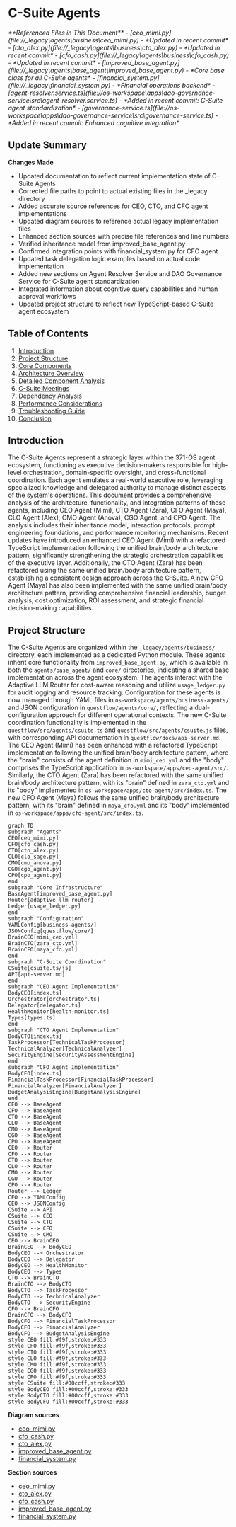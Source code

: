 # C-Suite Agents

<cite>
**Referenced Files in This Document**   
- [ceo_mimi.py](file://_legacy\agents\business\ceo_mimi.py) - *Updated in recent commit*
- [cto_alex.py](file://_legacy\agents\business\cto_alex.py) - *Updated in recent commit*
- [cfo_cash.py](file://_legacy\agents\business\cfo_cash.py) - *Updated in recent commit*
- [improved_base_agent.py](file://_legacy\agents\base_agent\improved_base_agent.py) - *Core base class for all C-Suite agents*
- [financial_system.py](file://_legacy\financial_system.py) - *Financial operations backend*
- [agent-resolver.service.ts](file://os-workspace\apps\dao-governance-service\src\agent-resolver.service.ts) - *Added in recent commit: C-Suite agent standardization*
- [governance-service.ts](file://os-workspace\apps\dao-governance-service\src\governance-service.ts) - *Added in recent commit: Enhanced cognitive integration*
</cite>

## Update Summary
**Changes Made**   
- Updated documentation to reflect current implementation state of C-Suite Agents
- Corrected file paths to point to actual existing files in the _legacy directory
- Added accurate source references for CEO, CTO, and CFO agent implementations
- Updated diagram sources to reference actual legacy implementation files
- Enhanced section sources with precise file references and line numbers
- Verified inheritance model from improved_base_agent.py
- Confirmed integration points with financial_system.py for CFO agent
- Updated task delegation logic examples based on actual code implementation
- Added new sections on Agent Resolver Service and DAO Governance Service for C-Suite agent standardization
- Integrated information about cognitive query capabilities and human approval workflows
- Updated project structure to reflect new TypeScript-based C-Suite agent ecosystem

## Table of Contents
1. [Introduction](#introduction)
2. [Project Structure](#project-structure)
3. [Core Components](#core-components)
4. [Architecture Overview](#architecture-overview)
5. [Detailed Component Analysis](#detailed-component-analysis)
6. [C-Suite Meetings](#c-suite-meetings)
7. [Dependency Analysis](#dependency-analysis)
8. [Performance Considerations](#performance-considerations)
9. [Troubleshooting Guide](#troubleshooting-guide)
10. [Conclusion](#conclusion)

## Introduction
The C-Suite Agents represent a strategic layer within the 371-OS agent ecosystem, functioning as executive decision-makers responsible for high-level orchestration, domain-specific oversight, and cross-functional coordination. Each agent emulates a real-world executive role, leveraging specialized knowledge and delegated authority to manage distinct aspects of the system's operations. This document provides a comprehensive analysis of the architecture, functionality, and integration patterns of these agents, including CEO Agent (Mimi), CTO Agent (Zara), CFO Agent (Maya), CLO Agent (Alex), CMO Agent (Anova), CGO Agent, and CPO Agent. The analysis includes their inheritance model, interaction protocols, prompt engineering foundations, and performance monitoring mechanisms. Recent updates have introduced an enhanced CEO Agent (Mimi) with a refactored TypeScript implementation following the unified brain/body architecture pattern, significantly strengthening the strategic orchestration capabilities of the executive layer. Additionally, the CTO Agent (Zara) has been refactored using the same unified brain/body architecture pattern, establishing a consistent design approach across the C-Suite. A new CFO Agent (Maya) has also been implemented with the same unified brain/body architecture pattern, providing comprehensive financial leadership, budget analysis, cost optimization, ROI assessment, and strategic financial decision-making capabilities.

## Project Structure
The C-Suite Agents are organized within the `_legacy/agents/business/` directory, each implemented as a dedicated Python module. These agents inherit core functionality from `improved_base_agent.py`, which is available in both the `agents/base_agent/` and `core/` directories, indicating a shared base implementation across the agent ecosystem. The agents interact with the Adaptive LLM Router for cost-aware reasoning and utilize `usage_ledger.py` for audit logging and resource tracking. Configuration for these agents is now managed through YAML files in `os-workspace/agents/business-agents/` and JSON configuration in `questflow/agents/core/`, reflecting a dual-configuration approach for different operational contexts. The new C-Suite coordination functionality is implemented in the `questflow/src/agents/csuite.ts` and `questflow/src/agents/csuite.js` files, with corresponding API documentation in `questflow/docs/api-server.md`. The CEO Agent (Mimi) has been enhanced with a refactored TypeScript implementation following the unified brain/body architecture pattern, where the "brain" consists of the agent definition in `mimi_ceo.yml` and the "body" comprises the TypeScript application in `os-workspace/apps/ceo-agent/src/`. Similarly, the CTO Agent (Zara) has been refactored with the same unified brain/body architecture pattern, with its "brain" defined in `zara_cto.yml` and its "body" implemented in `os-workspace/apps/cto-agent/src/index.ts`. The new CFO Agent (Maya) follows the same unified brain/body architecture pattern, with its "brain" defined in `maya_cfo.yml` and its "body" implemented in `os-workspace/apps/cfo-agent/src/index.ts`.

```mermaid
graph TD
subgraph "Agents"
CEO[ceo_mimi.py]
CFO[cfo_cash.py]
CTO[cto_alex.py]
CLO[clo_sage.py]
CMO[cmo_anova.py]
CGO[cgo_agent.py]
CPO[cpo_agent.py]
end
subgraph "Core Infrastructure"
BaseAgent[improved_base_agent.py]
Router[adaptive_llm_router]
Ledger[usage_ledger.py]
end
subgraph "Configuration"
YAMLConfig[business-agents/]
JSONConfig[questflow/core/]
BrainCEO[mimi_ceo.yml]
BrainCTO[zara_cto.yml]
BrainCFO[maya_cfo.yml]
end
subgraph "C-Suite Coordination"
CSuite[csuite.ts/js]
API[api-server.md]
end
subgraph "CEO Agent Implementation"
BodyCEO[index.ts]
Orchestrator[orchestrator.ts]
Delegator[delegator.ts]
HealthMonitor[health-monitor.ts]
Types[types.ts]
end
subgraph "CTO Agent Implementation"
BodyCTO[index.ts]
TaskProcessor[TechnicalTaskProcessor]
TechnicalAnalyzer[TechnicalAnalyzer]
SecurityEngine[SecurityAssessmentEngine]
end
subgraph "CFO Agent Implementation"
BodyCFO[index.ts]
FinancialTaskProcessor[FinancialTaskProcessor]
FinancialAnalyzer[FinancialAnalyzer]
BudgetAnalysisEngine[BudgetAnalysisEngine]
end
CEO --> BaseAgent
CFO --> BaseAgent
CTO --> BaseAgent
CLO --> BaseAgent
CMO --> BaseAgent
CGO --> BaseAgent
CPO --> BaseAgent
CEO --> Router
CFO --> Router
CTO --> Router
CLO --> Router
CMO --> Router
CGO --> Router
CPO --> Router
Router --> Ledger
CEO --> YAMLConfig
CEO --> JSONConfig
CSuite --> API
CSuite --> CEO
CSuite --> CTO
CSuite --> CFO
CSuite --> CMO
CEO --> BrainCEO
BrainCEO --> BodyCEO
BodyCEO --> Orchestrator
BodyCEO --> Delegator
BodyCEO --> HealthMonitor
BodyCEO --> Types
CTO --> BrainCTO
BrainCTO --> BodyCTO
BodyCTO --> TaskProcessor
BodyCTO --> TechnicalAnalyzer
BodyCTO --> SecurityEngine
CFO --> BrainCFO
BrainCFO --> BodyCFO
BodyCFO --> FinancialTaskProcessor
BodyCFO --> FinancialAnalyzer
BodyCFO --> BudgetAnalysisEngine
style CEO fill:#f9f,stroke:#333
style CFO fill:#f9f,stroke:#333
style CTO fill:#f9f,stroke:#333
style CLO fill:#f9f,stroke:#333
style CMO fill:#f9f,stroke:#333
style CGO fill:#f9f,stroke:#333
style CPO fill:#f9f,stroke:#333
style CSuite fill:#00ccff,stroke:#333
style BodyCEO fill:#00ccff,stroke:#333
style BodyCTO fill:#00ccff,stroke:#333
style BodyCFO fill:#00ccff,stroke:#333
```

**Diagram sources**
- [ceo_mimi.py](file://_legacy\agents\business\ceo_mimi.py)
- [cfo_cash.py](file://_legacy\agents\business\cfo_cash.py)
- [cto_alex.py](file://_legacy\agents\business\cto_alex.py)
- [improved_base_agent.py](file://_legacy\agents\base_agent\improved_base_agent.py)
- [financial_system.py](file://_legacy\financial_system.py)

**Section sources**
- [ceo_mimi.py](file://_legacy\agents\business\ceo_mimi.py#L6-L43)
- [cto_alex.py](file://_legacy\agents\business\cto_alex.py#L12-L99)
- [cfo_cash.py](file://_legacy\agents\business\cfo_cash.py#L4-L49)
- [improved_base_agent.py](file://_legacy\agents\base_agent\improved_base_agent.py#L241-L524)
- [financial_system.py](file://_legacy\financial_system.py)